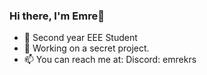 ### Hi there, I'm Emre👋
- 🌱 Second year EEE Student
- 🔭 Working on a secret project.
- 📫 You can reach me at: Discord: emrekrs

<!--
**EmreSoftware/EmreSoftware** is a ✨ _special_ ✨ repository because its `README.md` (this file) appears on your GitHub profile.

Here are some ideas to get you started:

- 🔭 I’m currently working on ...
- 🌱 I’m currently learning ...
- 👯 I’m looking to collaborate on ...
- 🤔 I’m looking for help with ...
- 💬 Ask me about ...
- 📫 How to reach me: ...
- 😄 Pronouns: ...
- ⚡ Fun fact: ...
-->
